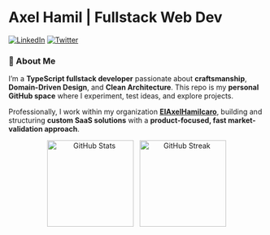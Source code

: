 # Axel Hamil | Fullstack Web Dev

[![LinkedIn](https://img.shields.io/badge/LinkedIn-0A66C2?style=flat-square&logo=linkedin&logoColor=white)](https://linkedin.com/in/axelhamilcaro)
[![Twitter](https://img.shields.io/badge/Twitter-1DA1F2?style=flat-square&logo=twitter&logoColor=white)](https://twitter.com/axel_hamil)

### 👋 About Me
I’m a **TypeScript fullstack developer** passionate about **craftsmanship**, **Domain-Driven Design**, and **Clean Architecture**.
This repo is my **personal GitHub space** where I experiment, test ideas, and explore projects.

Professionally, I work within my organization [**EIAxelHamilcaro**](https://github.com/EIAxelHamilcaro), building and structuring **custom SaaS solutions** with a **product-focused, fast market-validation approach**.

<div align="center">
  <a href="https://github.com/anuraghazra/github-readme-stats" title="See more stats" style="display:inline-block;">
    <picture>
      <source
        srcset="https://github-readme-stats.vercel.app/api?username=axelhamil&show_icons=true&theme=dracula&hide_border=true&count_private=true&include_all_commits=true&hide=prs,issues&rank_icon=github&border_radius=10&title_color=ffb86c&icon_color=79ff97&text_color=ffffff&bg_color=1a1b27&card_width=340&t=235353525"
        media="(prefers-color-scheme: dark)"
      />
      <source
        srcset="https://github-readme-stats.vercel.app/api?username=axelhamil&show_icons=true&theme=dracula&hide_border=true&count_private=true&include_all_commits=true&hide=prs,issues&rank_icon=github&border_radius=10&title_color=2f80ed&icon_color=4c71f2&text_color=434d58&bg_color=fffefe&card_width=340&t=235353525"
        media="(prefers-color-scheme: light), (prefers-color-scheme: no-preference)"
      />
      <img src="https://github-readme-stats.vercel.app/api?username=axelhamil&show_icons=true&hide_border=true&count_private=true&include_all_commits=true&hide=prs,issues&rank_icon=github&border_radius=10&card_width=340&t=235353525"
        alt="GitHub Stats"
        height="170"
        style="margin-right: 8px; max-width: 100%; vertical-align: middle;"
      />
    </picture>
  </a>
  <a href="https://github.com/DenverCoder1/github-readme-streak-stats" title="See your streak" style="display:inline-block;">
    <picture>
      <source
        srcset="https://github-readme-streak-stats-eight.vercel.app?user=axelhamil&theme=dracula&hide_border=true&border_radius=10&date_format=j%20M%5B%20Y%5D&card_width=340&t=235353525"
        media="(prefers-color-scheme: dark)"
      />
      <source
        srcset="https://github-readme-streak-stats-eight.vercel.app?user=axelhamil&theme=dracula&hide_border=true&border_radius=10&date_format=j%20M%5B%20Y%5D&card_width=340&t=235353525"
        media="(prefers-color-scheme: light), (prefers-color-scheme: no-preference)"
      />
      <img src="https://github-readme-streak-stats-eight.vercel.app?user=axelhamil&hide_border=true&border_radius=10&date_format=j%20M%5B%20Y%5D&card_width=340&t=235353525"
        alt="GitHub Streak"
        height="170"
        style="max-width: 100%; vertical-align: middle;"
      />
    </picture>
  </a>
</div>
